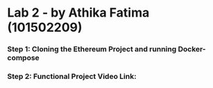 # Lab 2 - by Athika Fatima (101502209)

### Step 1: Cloning the Ethereum Project and running Docker-compose <br />

### Step 2: Functional Project Video Link: <br />
